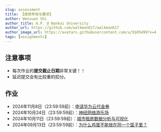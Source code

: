 ```yaml
---
slug: assessment
title: 【成绩考核与要求】
author: Wenxuan Shi
author_title: A.P. @ Nankai University
author_url: https://github.com/walkman617/walkman617
author_image_url: https://avatars.githubusercontent.com/u/9105499?v=4
tags: [assignments]
---
```



## 注意事项
- 每次作业的**提交截止日期**非常关键！！
- 延迟提交会有比较重的扣分。

## 作业
- 2024年11月8日（23:59:59前）：[申请华为云代金券](/blog/HuaweiCloud)
- 2024年10月24日（23:59:59前）：[神经网络游乐场](/blog/Problem3)
- 2024年10月11日（23:59:59前）：[城市租房数据分析与可视化](/blog/Problem2)
- 2024年09月13日（23:59:59前）：[为什么鸡蛋不能放在同一个篮子里？](/blog/Problem1)